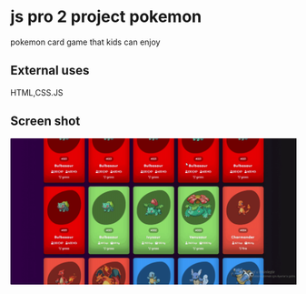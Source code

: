 <h1> js pro 2 project pokemon </h1>


pokemon card game that kids can enjoy


<h2> External uses </h2>

HTML,CSS.JS


<h2> Screen shot </h2>


![](screen.gif)